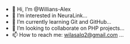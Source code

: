 - 👋 Hi, I’m @Willians-Alex
- 👀 I’m interested in NeuraLink...
- 🌱 I’m currently learning Git and GitHub...
- 💞️ I’m looking to collaborate on PHP projects...
- 📫 How to reach me: wilasalq2@gmail.com ...

<!---
Willians-Alex/Willians-Alex is a ✨ special ✨ repository because its `README.md` (this file) appears on your GitHub profile.
You can click the Preview link to take a look at your changes.
--->
